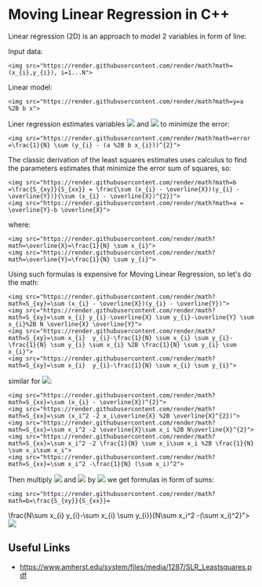 # Moving Linear Regression in C++

Linear regression (2D) is an approach to model 2 variables in form of line:

Input data:

    <img src="https://render.githubusercontent.com/render/math?math=(x_{i},y_{i}), i=1...N">

Linear model:

    <img src="https://render.githubusercontent.com/render/math?math=y=a %2B b x">

Liner regression estimates variables <img src="https://render.githubusercontent.com/render/math?math=a"> and <img src="https://render.githubusercontent.com/render/math?math=b"> to minimize the error:

    <img src="https://render.githubusercontent.com/render/math?math=error =\frac{1}{N} \sum (y_{i} - (a %2B b x_{i}))^{2}">

The classic derivation of the least squares estimates uses calculus to find the parameters estimates that minimize the error sum of squares, so:

    <img src="https://render.githubusercontent.com/render/math?math=b =\frac{S_{xy}}{S_{xx}} = \frac{\sum (x_{i} - \overline{X})(y_{i} - \overline{Y})}{\sum (x_{i} - \overline{X})^{2}}">
    <img src="https://render.githubusercontent.com/render/math?math=a = \overline{Y}-b \overline{X}">

where:

    <img src="https://render.githubusercontent.com/render/math?math=\overline{X}=\frac{1}{N} \sum x_{i}">
    <img src="https://render.githubusercontent.com/render/math?math=\overline{Y}=\frac{1}{N} \sum y_{i}">

Using such formulas is expensive for Moving Linear Regression, so let's do the math:

    <img src="https://render.githubusercontent.com/render/math?math=S_{xy}=\sum (x_{i} - \overline{X})(y_{i} - \overline{Y})">
    <img src="https://render.githubusercontent.com/render/math?math=S_{xy}=\sum x_{i} y_{i}-\overline{X} \sum y_{i}-\overline{Y} \sum x_{i}%2B N \overline{X} \overline{Y}">
    <img src="https://render.githubusercontent.com/render/math?math=S_{xy}=\sum x_{i}  y_{i}-\frac{1}{N} \sum x_{i} \sum y_{i}-\frac{1}{N} \sum y_{i} \sum x_{i} %2B \frac{1}{N} \sum y_{i} \sum x_{i}">
    <img src="https://render.githubusercontent.com/render/math?math=S_{xy}=\sum x_{i}  y_{i}-\frac{1}{N} \sum x_{i} \sum y_{i}">

similar for <img src="https://render.githubusercontent.com/render/math?math=S_{xx}">:

    <img src="https://render.githubusercontent.com/render/math?math=S_{xx}=\sum (x_{i} - \overline{X})^{2}">
    <img src="https://render.githubusercontent.com/render/math?math=S_{xx}=\sum (x_i^2 -2 x_i\overline{X} %2B \overline{X}^{2})">
    <img src="https://render.githubusercontent.com/render/math?math=S_{xx}=\sum x_i^2 -2 \overline{X}\sum x_i %2B N\overline{X}^{2}">
    <img src="https://render.githubusercontent.com/render/math?math=S_{xx}=\sum x_i^2 -2 \frac{1}{N} \sum x_i\sum x_i %2B \frac{1}{N} \sum x_i\sum x_i">
    <img src="https://render.githubusercontent.com/render/math?math=S_{xx}=\sum x_i^2 -\frac{1}{N} (\sum x_i)^2">

Then multiply <img src="https://render.githubusercontent.com/render/math?math=S_{xxy"> and <img src="https://render.githubusercontent.com/render/math?math=S_{xx}"> by <img src="https://render.githubusercontent.com/render/math?math=N"> we get formulas in form of sums:

    <img src="https://render.githubusercontent.com/render/math?math=b=\frac{S_{xy}}{S_{xx}}=
\frac{N\sum x_{i}  y_{i}-\sum x_{i} \sum y_{i}}{N\sum x_i^2 -(\sum x_i)^2}">
    <img src="https://render.githubusercontent.com/render/math?math=a = \overline{Y}-b \overline{X}">


## Useful Links
* https://www.amherst.edu/system/files/media/1287/SLR_Leastsquares.pdf

